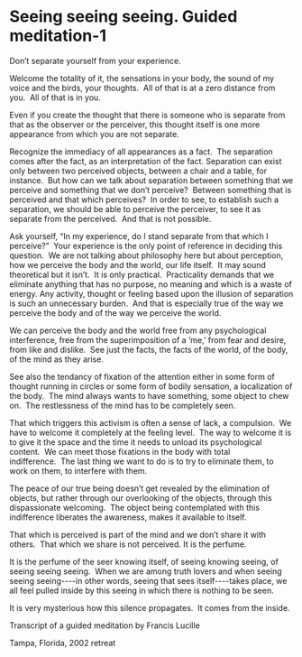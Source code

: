 # Seeing seeing seeing. Guided meditation-1

Don’t separate yourself from your experience.

Welcome the totality of it, the sensations in your body, the sound of my voice and the birds, your thoughts.  All of that is at a zero distance from you.  All of that is in you.

Even if you create the thought that there is someone who is separate from that as the observer or the perceiver, this thought itself is one more appearance from which you are not separate.

Recognize the immediacy of all appearances as a fact.  The separation comes after the fact, as an interpretation of the fact. Separation can exist only between two perceived objects, between a chair and a table, for instance.  But how can we talk about separation between something that we perceive and something that we don’t perceive?  Between something that is perceived and that which perceives?  In order to see, to establish such a separation, we should be able to perceive the perceiver, to see it as separate from the perceived.  And that is not possible.

Ask yourself, “In my experience, do I stand separate from that which I perceive?”  Your experience is the only point of reference in deciding this question.  We are not talking about philosophy here but about perception, how we perceive the body and the world, our life itself.  It may sound theoretical but it isn’t.  It is only practical.  Practicality demands that we eliminate anything that has no purpose, no meaning and which is a waste of energy. Any activity, thought or feeling based upon the illusion of separation is such an unnecessary burden.  And that is especially true of the way we perceive the body and of the way we perceive the world.

We can perceive the body and the world free from any psychological interference, free from the superimposition of a ‘me,’ from fear and desire, from like and dislike.  See just the facts, the facts of the world, of the body, of the mind as they arise.

See also the tendancy of fixation of the attention either in some form of thought running in circles or some form of bodily sensation, a localization of the body.  The mind always wants to have something, some object to chew on.  The restlessness of the mind has to be completely seen.

That which triggers this activism is often a sense of lack, a compulsion.  We have to welcome it completely at the feeling level.  The way to welcome it is to give it the space and the time it needs to unload its psychological content.  We can meet those fixations in the body with total indifference.  The last thing we want to do is to try to eliminate them, to work on them, to interfere with them.

The peace of our true being doesn’t get revealed by the elimination of objects, but rather through our overlooking of the objects, through this dispassionate welcoming.  The object being contemplated with this indifference liberates the awareness, makes it available to itself.

That which is perceived is part of the mind and we don’t share it with others.  That which we share is not perceived. It is the perfume.

It is the perfume of the seer knowing itself, of seeing knowing seeing, of seeing seeing seeing.  When we are among truth lovers and when seeing seeing seeing----in other words, seeing that sees itself----takes place, we all feel pulled inside by this seeing in which there is nothing to be seen.

It is very mysterious how this silence propagates.  It comes from the inside.

Transcript of a guided meditation by Francis Lucille

Tampa, Florida, 2002 retreat

